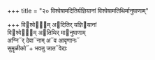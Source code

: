 +++
title = "२० विश्वेषामदितिर्यज्ञियानां विश्वेषामतिथिर्मानुषाणाम्"

+++
वि᳓श्वेषा᳐म् अ᳓दितिर् यज्ञि᳓यानां  
वि᳓श्वेषा᳐म् अ᳓तिथिर् मा᳓नुषाणाम्  
अग्नि᳓र् देवा᳓नाम् अ᳓व आवृणानः᳓  
सुमॄळीको᳓+ भवतु जात᳓वेदाः